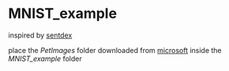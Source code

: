 # MNIST_example

inspired by [sentdex](https://youtu.be/wQ8BIBpya2k)

place the *PetImages* folder downloaded from [microsoft](https://www.microsoft.com/en-us/download/details.aspx?id=54765) inside the *MNIST_example* folder